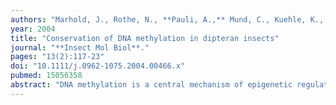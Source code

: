 ```yaml
---
authors: "Marhold, J., Rothe, N., **Pauli, A.,** Mund, C., Kuehle, K., Brueckner, B., Lyko, F."
year: 2004
title: "Conservation of DNA methylation in dipteran insects"
journal: "**Insect Mol Biol**."
pages: "13(2):117-23"
doi: "10.1111/j.0962-1075.2004.00466.x"
pubmed: 15056358 
abstract: "DNA methylation is a central mechanism of epigenetic regulation. Whereas vertebrate DNA methylation requires at least four different DNA methyltransferases, Drosophila melanogaster only utilizes a single, Dnmt2-like enzyme. This profound difference has raised the question of the evolutionary significance of the Drosophila methylation system. We have now identified Dnmt2-like open reading frames in the genome sequences of Drosophila pseudoobscura and Anopheles gambiae. These genes represent the only candidate DNA methyltransferases in their respective genomes. Consistent with a catalytic activity of Dnmt2 proteins, we could also demonstrate low but significant levels of DNA methylation in genomic DNA from these species. Lastly, we were also able to detect highly conserved Dnmt2-like open reading frames and concomitant DNA methylation in several additional Drosophila species, which suggests that Dnmt2-mediated DNA methylation has been conserved over a considerable evolutionary distance."
---
```

